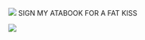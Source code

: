 ![](https://komarev.com/ghpvc/?username=your-github-piercedskin&color=lightgrey&label=views&base=1000) SIGN MY ATABOOK FOR A FAT KISS


![](https://71781816.carrd.co/assets/images/image10.jpg?v=0641c577)

<!--
**piercedskin/piercedskin** is a ✨ _special_ ✨ repository because its `README.md` (this file) appears on your GitHub profile.

Here are some ideas to get you started:

- 🔭 I’m currently working on ...
- 🌱 I’m currently learning ...
- 👯 I’m looking to collaborate on ...
- 🤔 I’m looking for help with ...
- 💬 Ask me about ...
- 📫 How to reach me: ...
- 😄 Pronouns: ...
- ⚡ Fun fact: ...
-->
